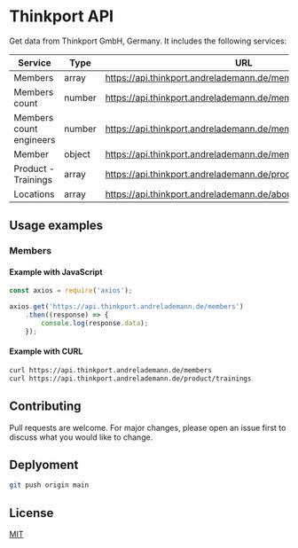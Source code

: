 # Thinkport API

Get data from Thinkport GmbH, Germany. It includes the following services:

| Service | Type |  URL |
| --- | --- | --- |
| Members | array | <https://api.thinkport.andrelademann.de/members> |
| Members count | number | <https://api.thinkport.andrelademann.de/members/count> |
| Members count engineers | number | <https://api.thinkport.andrelademann.de/members/count/engineers> |
| Member | object | <https://api.thinkport.andrelademann.de/member/Alice> |
| Product - Trainings | array | <https://api.thinkport.andrelademann.de/product/trainings> |
| Locations | array | <https://api.thinkport.andrelademann.de/about/locations> |

## Usage examples

### Members

#### Example with JavaScript

```javascript
const axios = require('axios');

axios.get('https://api.thinkport.andrelademann.de/members')
    .then((response) => {
        console.log(response.data);
    });
```

#### Example with CURL

```bash
curl https://api.thinkport.andrelademann.de/members
curl https://api.thinkport.andrelademann.de/product/trainings
```

## Contributing

Pull requests are welcome. For major changes, please open an issue first to discuss what you would like to change.

## Deplyoment

```bash
git push origin main
```

## License

[MIT](LICENSE)
